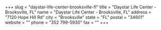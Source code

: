 +++
slug = "daystar-life-center-brooksville-fl"
title = "Daystar Life Center - Brooksville, FL"
name = "Daystar Life Center - Brooksville, FL"
address = "7120 Hope Hill Rd"
city = "Brooksville"
state = "FL"
postal = "34601"
website = ""
phone = "352 799-5930"
fax = ""
+++
